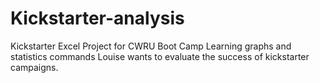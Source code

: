 # Kickstarter-analysis
Kickstarter Excel Project for CWRU Boot Camp
Learning graphs and statistics commands
Louise wants to evaluate the success of kickstarter campaigns.
